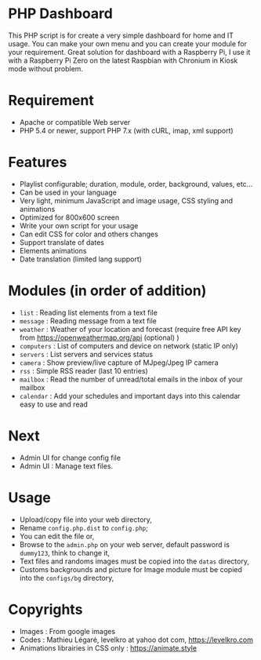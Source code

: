# PHP Dashboard
 This PHP script is for create a very simple dashboard for home and IT usage. You can make your own menu and you can create your module for your requirement. Great solution for dashboard with a Raspberry Pi, I use it with a Raspberry Pi Zero on the latest Raspbian with Chronium in Kiosk mode without problem.
 
# Requirement
- Apache or compatible Web server
- PHP 5.4 or newer, support PHP 7.x (with cURL, imap, xml support)

# Features
- Playlist configurable; duration, module, order, background, values, etc...
- Can be used in your language
- Very light, minimum JavaScript and image usage, CSS styling and animations
- Optimized for 800x600 screen
- Write your own script for your usage
- Can edit CSS for color and others changes
- Support translate of dates
- Elements animations 
- Date translation (limited lang support)

# Modules (in order of addition)
- `list` : Reading list elements from a text file
- `message` : Reading message from a text file
- `weather` : Weather of your location and forecast (require free API key from https://openweathermap.org/api (optional) )
- `computers` : List of computers and device on network (static IP only)
- `servers` : List servers and services status
- `camera` : Show preview/live capture of MJpeg/Jpeg IP camera
- `rss` : Simple RSS reader (last 10 entries)
- `mailbox` : Read the number of unread/total emails in the inbox of your mailbox
- `calendar` : Add your schedules and important days into this calendar easy to use and read

# Next
- Admin UI for change config file
- Admin UI : Manage text files.

# Usage
- Upload/copy file into your web directory,
- Rename `config.php.dist` to `config.php`;
 - You can edit the file or,
 - Browse to the `admin.php` on your web server, default password is `dummy123`, think to change it,
- Text files and randoms images must be copied into the `datas` directory,
- Customs backgrounds and picture for Image module must be copied into the `configs/bg` directory,

# Copyrights
- Images : From google images
- Codes : Mathieu Légaré, levelkro at yahoo dot com, https://levelkro.com
- Animations librairies in CSS only : https://animate.style